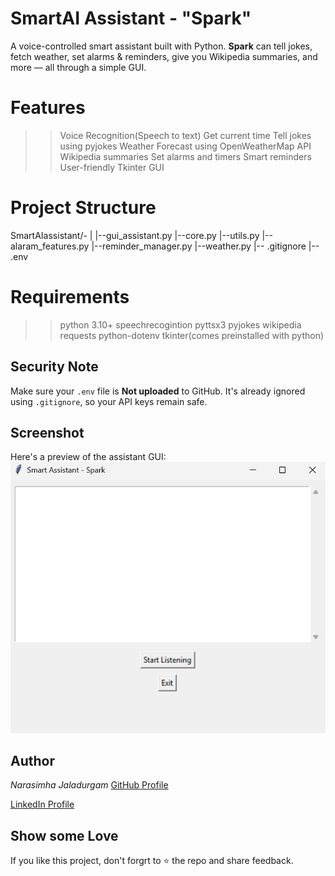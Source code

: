 # SmartAI Assistant - "Spark"
A voice-controlled smart assistant built with Python. 
**Spark** can tell jokes, fetch weather, set alarms & reminders, give you Wikipedia summaries, and more — all through a simple GUI.

# Features
  >> Voice Recognition(Speech to text)
  >> Get current time
  >> Tell jokes using pyjokes
  >> Weather Forecast using OpenWeatherMap API
  >> Wikipedia summaries
  >> Set alarms and timers
  >> Smart reminders
  >> User-friendly Tkinter GUI

# Project Structure
  SmartAIassistant/-
  |
  |--gui_assistant.py
  |--core.py
  |--utils.py
  |--alaram_features.py
  |--reminder_manager.py
  |--weather.py
  |-- .gitignore
  |-- .env

# Requirements
 >> python 3.10+
 >> speechrecogintion
 >> pyttsx3
 >> pyjokes
 >> wikipedia
 >> requests
 >> python-dotenv
 >>  tkinter(comes preinstalled with python)

## Security Note
  Make sure your `.env` file is **Not uploaded** to GitHub.
  It's already ignored using `.gitignore`, so your API keys remain safe.

## Screenshot
  Here's a preview of the assistant GUI:
  ![screenshot](screenshot.png)

## Author
  *Narasimha Jaladurgam*
  [GitHub Profile](https://github.com/Narasimha-66)

  
  [LinkedIn Profile](https://www.linkedin.com/in/narasimha-jaladurgam-90266624b/)

## Show some Love
 If you like this project, don't forgrt to ⭐ the repo and share feedback.


